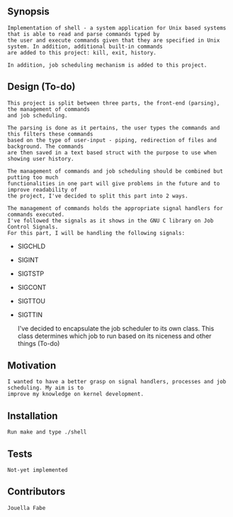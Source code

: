 ## Synopsis
	Implementation of shell - a system application for Unix based systems that is able to read and parse commands typed by 
	the user and execute commands given that they are specified in Unix system. In addition, additional built-in commands
	are added to this project: kill, exit, history. 
	
	In addition, job scheduling mechanism is added to this project. 

## Design (To-do)
	This project is split between three parts, the front-end (parsing), the management of commands 
	and job scheduling.
	
	The parsing is done as it pertains, the user types the commands and this filters these commands 
	based on the type of user-input - piping, redirection of files and background. The commands 
	are then saved in a text based struct with the purpose to use when showing user history. 
	
	The management of commands and job scheduling should be combined but putting too much 
	functionalities in one part will give problems in the future and to improve readability of 
	the project, I've decided to split this part into 2 ways. 
	
	The management of commands holds the appropriate signal handlers for commands executed. 
	I've followed the signals as it shows in the GNU C library on Job Control Signals. 
	For this part, I will be handling the following signals: 
	
* SIGCHLD 
* SIGINT 
* SIGTSTP 
* SIGCONT 
* SIGTTOU 
* SIGTTIN
	
	I've decided to encapsulate the job scheduler to its own class. This class determines which job 
	to run based on its niceness and other things (To-do) 

## Motivation
	I wanted to have a better grasp on signal handlers, processes and job scheduling. My aim is to 
	improve my knowledge on kernel development. 
	
## Installation
	Run make and type ./shell
	
## Tests
	Not-yet implemented
	
## Contributors
	Jouella Fabe
